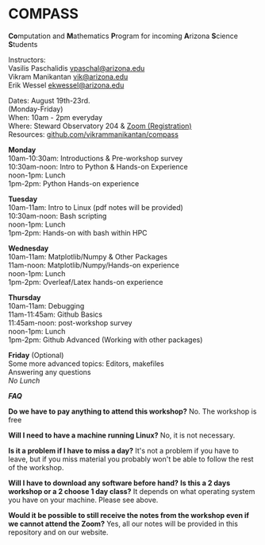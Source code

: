 # COMPASS

**Co**mputation and **M**athematics **P**rogram for incoming **A**rizona **S**cience **S**tudents

Instructors: \
Vasilis Paschalidis <vpaschal@arizona.edu> \
Vikram Manikantan <vik@arizona.edu> \
Erik Wessel <ekwessel@arizona.edu>

Dates: August 19th-23rd. \
       (Monday-Friday) \
When: 10am - 2pm everyday \
Where: Steward Observatory 204 & [Zoom (Registration)](https://arizona.zoom.us/meeting/register/tZAlfuupqD4uHtBD6uaf6u6XsSnPbkeQEKsO) \
Resources: [github.com/vikrammanikantan/compass](github.com/vikrammanikantan/compass)

**Monday** \
10am-10:30am: Introductions & Pre-workshop survey \
10:30am-noon: Intro to Python & Hands-on Experience \
noon-1pm: Lunch \
1pm-2pm: Python Hands-on experience

**Tuesday** \
10am-11am: Intro to Linux (pdf notes will be provided) \
10:30am-noon: Bash scripting \
noon-1pm: Lunch \
1pm-2pm: Hands-on with bash within HPC

**Wednesday** \
10am-11am: Matplotlib/Numpy & Other Packages \
11am-noon:  Matplotlib/Numpy/Hands-on experience \
noon-1pm: Lunch \
1pm-2pm: Overleaf/Latex hands-on experience

**Thursday** \
10am-11am: Debugging \
11am-11:45am: Github Basics \
11:45am-noon: post-workshop survey \
noon-1pm: Lunch \
1pm-2pm: Github Advanced (Working with other packages)

**Friday** (Optional) \
Some more advanced topics: Editors, makefiles \
Answering any questions  \
*No Lunch*


***FAQ***

**Do we have to pay anything to attend this workshop?**
No. The workshop is free

**Will I need to have a machine running Linux?**
No, it is not necessary.

**Is it a problem if I have to miss a day?**
It's not a problem if you have to leave, but if you miss material you probably won't be able to follow the rest of the workshop. 

**Will I have to download any software before hand?** **Is this a 2 days workshop or a 2 choose 1 day class?**
It depends on what operating system you have on your machine. Please see above.

**Would it be possible to still receive the notes from the workshop even if we cannot attend the Zoom?**
Yes, all our notes will be provided in this repository and on our website.
       
